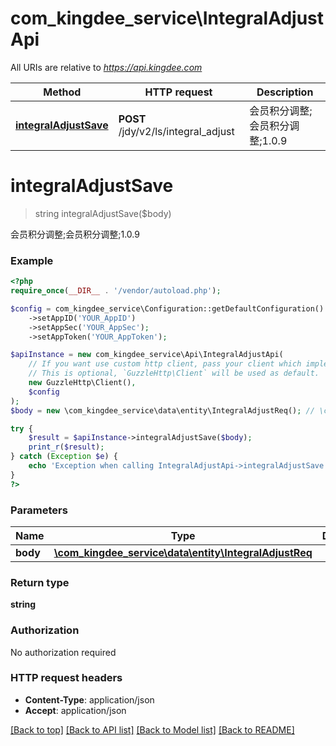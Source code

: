 # com_kingdee_service\IntegralAdjustApi

All URIs are relative to *https://api.kingdee.com*

Method | HTTP request | Description
------------- | ------------- | -------------
[**integralAdjustSave**](IntegralAdjustApi.md#integralAdjustSave) | **POST** /jdy/v2/ls/integral_adjust | 会员积分调整;会员积分调整;1.0.9


# **integralAdjustSave**
> string integralAdjustSave($body)

会员积分调整;会员积分调整;1.0.9

### Example
```php
<?php
require_once(__DIR__ . '/vendor/autoload.php');

$config = com_kingdee_service\Configuration::getDefaultConfiguration()
    ->setAppID('YOUR_AppID')
    ->setAppSec('YOUR_AppSec');
    ->setAppToken('YOUR_AppToken');

$apiInstance = new com_kingdee_service\Api\IntegralAdjustApi(
    // If you want use custom http client, pass your client which implements `GuzzleHttp\ClientInterface`.
    // This is optional, `GuzzleHttp\Client` will be used as default.
    new GuzzleHttp\Client(),
    $config
);
$body = new \com_kingdee_service\data\entity\IntegralAdjustReq(); // \com_kingdee_service\data\entity\IntegralAdjustReq | 

try {
    $result = $apiInstance->integralAdjustSave($body);
    print_r($result);
} catch (Exception $e) {
    echo 'Exception when calling IntegralAdjustApi->integralAdjustSave: ', $e->getMessage(), PHP_EOL;
}
?>
```

### Parameters

Name | Type | Description  | Notes
------------- | ------------- | ------------- | -------------
 **body** | [**\com_kingdee_service\data\entity\IntegralAdjustReq**](../Model/IntegralAdjustReq.md)|  |

### Return type

**string**

### Authorization

No authorization required

### HTTP request headers

 - **Content-Type**: application/json
 - **Accept**: application/json

[[Back to top]](#) [[Back to API list]](../../README.md#documentation-for-api-endpoints) [[Back to Model list]](../../README.md#documentation-for-models) [[Back to README]](../../README.md)

